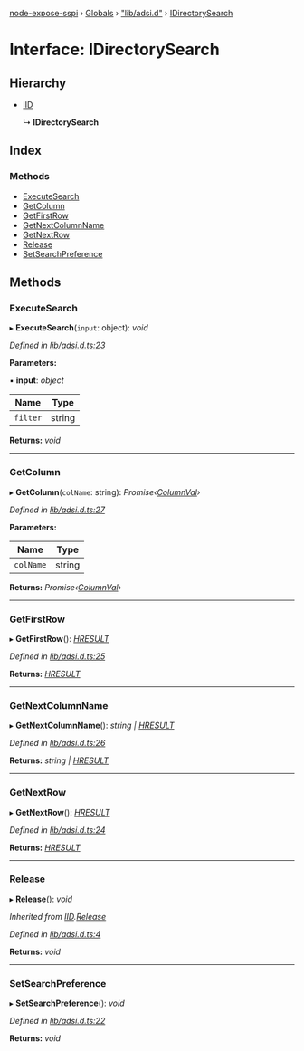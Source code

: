 [node-expose-sspi](../README.md) › [Globals](../globals.md) › ["lib/adsi.d"](../modules/_lib_adsi_d_.md) › [IDirectorySearch](_lib_adsi_d_.idirectorysearch.md)

# Interface: IDirectorySearch

## Hierarchy

* [IID](_lib_adsi_d_.iid.md)

  ↳ **IDirectorySearch**

## Index

### Methods

* [ExecuteSearch](_lib_adsi_d_.idirectorysearch.md#executesearch)
* [GetColumn](_lib_adsi_d_.idirectorysearch.md#getcolumn)
* [GetFirstRow](_lib_adsi_d_.idirectorysearch.md#getfirstrow)
* [GetNextColumnName](_lib_adsi_d_.idirectorysearch.md#getnextcolumnname)
* [GetNextRow](_lib_adsi_d_.idirectorysearch.md#getnextrow)
* [Release](_lib_adsi_d_.idirectorysearch.md#release)
* [SetSearchPreference](_lib_adsi_d_.idirectorysearch.md#setsearchpreference)

## Methods

###  ExecuteSearch

▸ **ExecuteSearch**(`input`: object): *void*

*Defined in [lib/adsi.d.ts:23](https://github.com/jlguenego/node-expose-sspi/blob/6ab0a20/lib/adsi.d.ts#L23)*

**Parameters:**

▪ **input**: *object*

Name | Type |
------ | ------ |
`filter` | string |

**Returns:** *void*

___

###  GetColumn

▸ **GetColumn**(`colName`: string): *Promise‹[ColumnVal](../modules/_lib_adsi_d_.md#columnval)›*

*Defined in [lib/adsi.d.ts:27](https://github.com/jlguenego/node-expose-sspi/blob/6ab0a20/lib/adsi.d.ts#L27)*

**Parameters:**

Name | Type |
------ | ------ |
`colName` | string |

**Returns:** *Promise‹[ColumnVal](../modules/_lib_adsi_d_.md#columnval)›*

___

###  GetFirstRow

▸ **GetFirstRow**(): *[HRESULT](../modules/_lib_adsi_d_.md#hresult)*

*Defined in [lib/adsi.d.ts:25](https://github.com/jlguenego/node-expose-sspi/blob/6ab0a20/lib/adsi.d.ts#L25)*

**Returns:** *[HRESULT](../modules/_lib_adsi_d_.md#hresult)*

___

###  GetNextColumnName

▸ **GetNextColumnName**(): *string | [HRESULT](../modules/_lib_adsi_d_.md#hresult)*

*Defined in [lib/adsi.d.ts:26](https://github.com/jlguenego/node-expose-sspi/blob/6ab0a20/lib/adsi.d.ts#L26)*

**Returns:** *string | [HRESULT](../modules/_lib_adsi_d_.md#hresult)*

___

###  GetNextRow

▸ **GetNextRow**(): *[HRESULT](../modules/_lib_adsi_d_.md#hresult)*

*Defined in [lib/adsi.d.ts:24](https://github.com/jlguenego/node-expose-sspi/blob/6ab0a20/lib/adsi.d.ts#L24)*

**Returns:** *[HRESULT](../modules/_lib_adsi_d_.md#hresult)*

___

###  Release

▸ **Release**(): *void*

*Inherited from [IID](_lib_adsi_d_.iid.md).[Release](_lib_adsi_d_.iid.md#release)*

*Defined in [lib/adsi.d.ts:4](https://github.com/jlguenego/node-expose-sspi/blob/6ab0a20/lib/adsi.d.ts#L4)*

**Returns:** *void*

___

###  SetSearchPreference

▸ **SetSearchPreference**(): *void*

*Defined in [lib/adsi.d.ts:22](https://github.com/jlguenego/node-expose-sspi/blob/6ab0a20/lib/adsi.d.ts#L22)*

**Returns:** *void*
